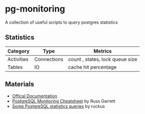 # pg-monitoring
A collection of useful scripts to query postgres statistics

## Statistics

| Category | Type | Metrics |
| ---- | ---- | ---- |
| Activities | Connections | count , states, lock queue size |
| Tables | IO | cache hit percentage |

## Materials

- [Offical Documentation](http://www.postgresql.org/docs/current/static/monitoring-stats.html)
- [PostgreSQL Monitoring Cheatsheet](https://russ.garrett.co.uk/2015/10/02/postgres-monitoring-cheatsheet/) by Russ Garrett
- [Some PostgreSQL statistics queries](https://gist.github.com/ruckus/5718112) by ruckus
